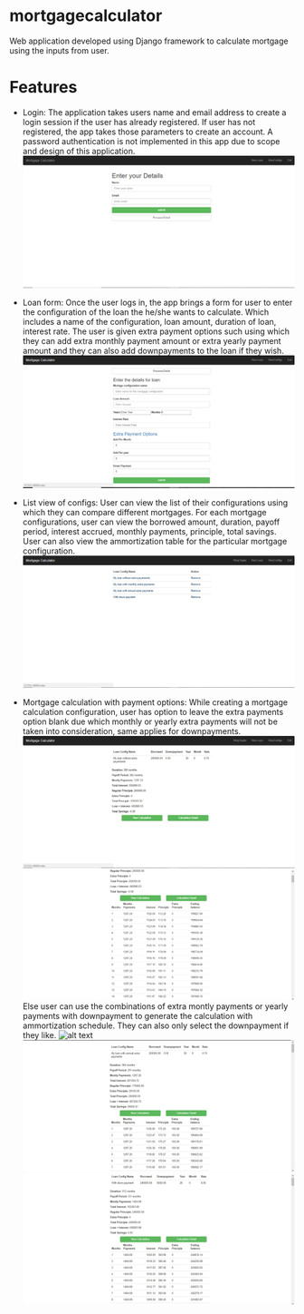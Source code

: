 # mortgagecalculator
Web application developed using Django framework to calculate mortgage using the inputs from user.

# Features
* Login:
The application takes users name and email address to create a login session if the user has already registered. If user has not registered, the app takes those parameters to create an account. A password authentication is not implemented in this app due to scope and design of this application.
![alt text](https://github.com/nirazgupta/mortgagecalculator/blob/master/project_images/Login.PNG)

* Loan form:
Once the user logs in, the app brings a form for user to enter the configuration of the loan the he/she wants to calculate. Which includes a name of the configuration, loan amount, duration of loan, interest rate. The user is given extra payment options such using which they can add extra monthly payment amount or extra yearly payment amount and they can also add downpayments to the loan if they wish.  
![alt text](https://github.com/nirazgupta/mortgagecalculator/blob/master/project_images/loan_form.PNG)

* List view of configs:
User can view the list of their configurations using which they can compare different mortgages. For each mortgage configurations, user can view the borrowed amount, duration, payoff period, interest accrued, monthly payments, principle, total savings. User can also view the ammortization table for the particular mortgage configuration.
![alt text](https://github.com/nirazgupta/mortgagecalculator/blob/master/project_images/loanConfList.PNG)

* Mortgage calculation with payment options:
While creating a mortgage calculation configuration, user has option to leave the extra payments option blank due which monthly or yearly extra payments will not be taken into consideration, same applies for downpayments. 
![alt text](https://github.com/nirazgupta/mortgagecalculator/blob/master/project_images/withoutEP.PNG)
![alt text](https://github.com/nirazgupta/mortgagecalculator/blob/master/project_images/withoutEP2.PNG)
Else user can use the combinations of extra montly payments or yearly payments with downpayment to generate the calculation with ammortization schedule. They can also only select the downpayment if they like.
![alt text](https://github.com/nirazgupta/mortgagecalculator/blob/master/project_images/withMontlyEp.PNG)
![alt text](https://github.com/nirazgupta/mortgagecalculator/blob/master/project_images/withAnnualEP.PNG)
![alt text](https://github.com/nirazgupta/mortgagecalculator/blob/master/project_images/withDownPayment.PNG)
